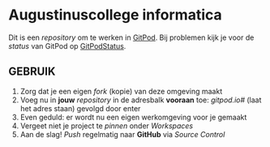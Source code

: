 # Augustinuscollege informatica

Dit is een *repository* om te werken in [GitPod](https://gitpod.io).
Bij problemen kijk je voor de *status* van GitPod op [GitPodStatus](https://www.gitpodstatus.com).

## GEBRUIK

1. Zorg dat je een eigen *fork* (kopie) van deze omgeving maakt
1. Voeg nu in **jouw** *repository* in de adresbalk **vooraan** toe: *gitpod.io#* (laat het adres staan) gevolgd door enter
1. Even geduld: er wordt nu een eigen werkomgeving voor je gemaakt
1. Vergeet niet je project te *pinnen* onder *Workspaces*
1. Aan de slag! *Push* regelmatig naar **GitHub** via *Source Control*